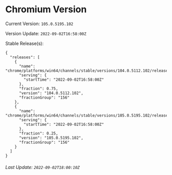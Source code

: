 # Chromium Version

Current Version: `105.0.5195.102`

Version Update: `2022-09-02T16:58:00Z`

Stable Release(s):
```
{
  "releases": [
    {
      "name": "chrome/platforms/win64/channels/stable/versions/104.0.5112.102/releases/1662137880",
      "serving": {
        "startTime": "2022-09-02T16:58:00Z"
      },
      "fraction": 0.75,
      "version": "104.0.5112.102",
      "fractionGroup": "156"
    },
    {
      "name": "chrome/platforms/win64/channels/stable/versions/105.0.5195.102/releases/1662137880",
      "serving": {
        "startTime": "2022-09-02T16:58:00Z"
      },
      "fraction": 0.25,
      "version": "105.0.5195.102",
      "fractionGroup": "156"
    }
  ]
}
```

###### Last Update: `2022-09-02T18:00:10Z`
